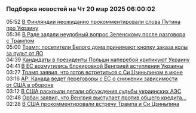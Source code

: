 <h3>Подборка новостей на Чт 20 мар 2025 06:00:02</h3><!--2025-03-20 05:52:45-->
<div class="rssn table">
  <span class="smaller gray hspace">05:52</span> <a class="nodecor" href="https://news.rambler.ru/world/54377338-v-finlyandii-neozhidanno-prokommentirovali-slova-putina-pro-ukrainu/">В Финляндии неожиданно прокомментировали слова Путина про Украину</a>
</div>
<div class="rssn table">
  <span class="smaller gray hspace">05:36</span> <a class="nodecor" href="https://news.rambler.ru/world/54377321-v-rade-zadali-neudobnyy-vopros-zelenskomu-posle-razgovora-s-trampom/">В Раде задали неудобный вопрос Зеленскому после разговора с Трампом</a>
</div>
<div class="rssn table">
  <span class="smaller gray hspace">05:00</span> <a class="nodecor" href="https://news.rambler.ru/world/54377251-tramp-posetiteli-belogo-doma-prinimayut-knopku-zakaza-koly-za-pult-ot-yao/">Трамп: посетители Белого дома принимают кнопку заказа колы за пульт от ЯО</a>
</div>
<div class="rssn table">
  <span class="smaller gray hspace">04:39</span> <a class="nodecor" href="https://news.rambler.ru/world/54377247-kandidaty-v-prezidenty-polshi-napereboy-kritikuyut-ukrainu/">Кандидаты в президенты Польши наперебой критикуют Украину</a>
</div>
<div class="rssn table">
  <span class="smaller gray hspace">04:41</span> <a class="nodecor" href="https://news.rambler.ru/world/54377249-v-es-vozmutilis-blokirovkoy-vengriey-vstupleniya-ukrainy/">В ЕС возмутились блокировкой Венгрией вступления Украины</a>
</div>
<div class="rssn table">
  <span class="smaller gray hspace">03:27</span> <a class="nodecor" href="https://news.rambler.ru/world/54377169-tramp-zayavil-chto-gotov-vstretitsya-s-si-tszinpinom-v-iyune/">Трамп заявил, что готов встретиться с Си Цзиньпином в июне</a>
</div>
<div class="rssn table">
  <span class="smaller gray hspace">03:16</span> <a class="nodecor" href="https://news.rambler.ru/world/54370743-ap-kanada-vedet-peregovory-s-es-o-snizhenii-zavisimosti-ot-ssha-v-oborone/">AP: Канада ведет переговоры с ЕС о снижении зависимости от США в обороне</a>
</div>
<div class="rssn table">
  <span class="smaller gray hspace">03:12</span> <a class="nodecor" href="https://news.rambler.ru/world/54377078-v-ssha-raskryli-detali-obsuzhdeniya-sudby-ukrainskih-aes/">В США раскрыли детали обсуждения судьбы украинских АЭС</a>
</div>
<div class="rssn table">
  <span class="smaller gray hspace">02:48</span> <a class="nodecor" href="https://news.rambler.ru/world/54377130-orban-zayavil-chto-vengriya-vystupaet-protiv-obschego-kredita-es-dlya-perevooruzheniya-evropy/">Орбан заявил, что Венгрия выступает против общего кредита...</a>
</div>
<div class="rssn table">
  <span class="smaller gray hspace">02:28</span> <a class="nodecor" href="https://news.rambler.ru/world/54377046-v-ssha-prokommentirovali-vstrechu-trampa-i-si-tszinpina/">В США прокомментировали встречу Трампа и Си Цзиньпина</a>
</div>